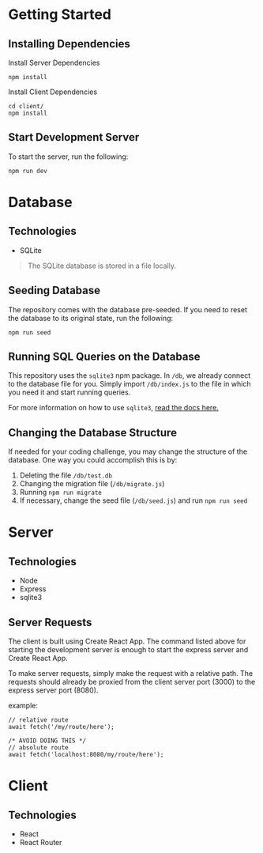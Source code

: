 # Getting Started
## Installing Dependencies
Install Server Dependencies 
```
npm install
```
Install Client Dependencies
```
cd client/
npm install
```

## Start Development Server
To start the server, run the following:
```
npm run dev
```

# Database
## Technologies
* SQLite
> The SQLite database is stored in a file locally.

## Seeding Database
The repository comes with the database pre-seeded. If you need to reset the database to its original state, run the following:
```
npm run seed
```

## Running SQL Queries on the Database
This repository uses the `sqlite3` npm package. In `/db`, we already connect to the database file for you. Simply import `/db/index.js` to the file in which you need it and start running queries.

For more information on how to use `sqlite3`, [read the docs here.](https://www.npmjs.com/package/sqlite3)

## Changing the Database Structure
If needed for your coding challenge, you may change the structure of the database. One way you could accomplish this is by:

1. Deleting the file `/db/test.db`
2. Changing the migration file (`/db/migrate.js`)
3. Running `npm run migrate`
4. If necessary, change the seed file (`/db/seed.js`) and run `npm run seed`

# Server
## Technologies
* Node
* Express
* sqlite3
## Server Requests
The client is built using Create React App. The command listed above for starting the development server is enough to start the express server and Create React App. 

To make server requests, simply make the request with a relative path. The requests should already be proxied from the client server port (3000) to the express server port (8080).

example:
```
// relative route
await fetch('/my/route/here');

/* AVOID DOING THIS */
// absolute route 
await fetch('localhost:8080/my/route/here');
```

# Client
## Technologies
* React
* React Router
